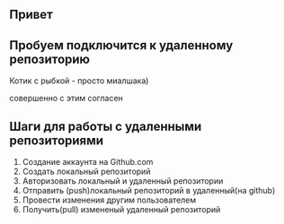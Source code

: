 ## Привет 
## Пробуем подключится к удаленному репозиторию
Котик с рыбкой - просто миалшака)

совершенно с этим согласен

## Шаги для работы с удаленными репозиториями 
1. Создание аккаунта на Github.com
2. Создать локальный репозиторий
3. Авторизовать локальный и удаленный репозитории
4. Отправить (push)локальный репозиторий в удаленный(на github) 
5. Провести изменения другим пользователем
6. Получить(pull) измененый удаленный репозиторий